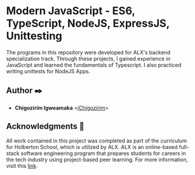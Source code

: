 # Modern JavaScript - ES6, TypeScript, NodeJS, ExpressJS, Unittesting
The programs in this repository were developed for ALX's backend specialization track. Through these projects, I gained experience in JavaScript and learned the fundamentals of Typescript. I also practiced writing unittests for NodeJS Apps.

## Author :black_nib:
- **Chigozirim Igweamaka** <[iChigozirim](https://github.com/iChigozirim)>

## Acknowledgments :raised_hands:

All work contained in this project was completed as part of the curriculum for Holberton School, which is utilized by ALX. ALX is an online-based full-stack software engineering program that prepares students for careers in the tech industry using project-based peer learning. For more information, visit this [link](https://www.alxafrica.com/software-engineering).
